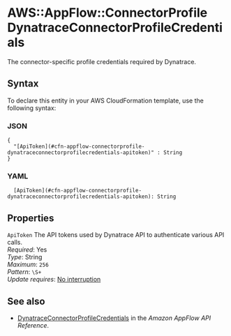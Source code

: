 # AWS::AppFlow::ConnectorProfile DynatraceConnectorProfileCredentials<a name="aws-properties-appflow-connectorprofile-dynatraceconnectorprofilecredentials"></a>

 The connector\-specific profile credentials required by Dynatrace\. 

## Syntax<a name="aws-properties-appflow-connectorprofile-dynatraceconnectorprofilecredentials-syntax"></a>

To declare this entity in your AWS CloudFormation template, use the following syntax:

### JSON<a name="aws-properties-appflow-connectorprofile-dynatraceconnectorprofilecredentials-syntax.json"></a>

```
{
  "[ApiToken](#cfn-appflow-connectorprofile-dynatraceconnectorprofilecredentials-apitoken)" : String
}
```

### YAML<a name="aws-properties-appflow-connectorprofile-dynatraceconnectorprofilecredentials-syntax.yaml"></a>

```
  [ApiToken](#cfn-appflow-connectorprofile-dynatraceconnectorprofilecredentials-apitoken): String
```

## Properties<a name="aws-properties-appflow-connectorprofile-dynatraceconnectorprofilecredentials-properties"></a>

`ApiToken`  <a name="cfn-appflow-connectorprofile-dynatraceconnectorprofilecredentials-apitoken"></a>
 The API tokens used by Dynatrace API to authenticate various API calls\.   
*Required*: Yes  
*Type*: String  
*Maximum*: `256`  
*Pattern*: `\S+`  
*Update requires*: [No interruption](https://docs.aws.amazon.com/AWSCloudFormation/latest/UserGuide/using-cfn-updating-stacks-update-behaviors.html#update-no-interrupt)

## See also<a name="aws-properties-appflow-connectorprofile-dynatraceconnectorprofilecredentials--seealso"></a>
+ [DynatraceConnectorProfileCredentials](https://docs.aws.amazon.com/appflow/1.0/APIReference/API_DynatraceConnectorProfileCredentials.html) in the *Amazon AppFlow API Reference*\.

